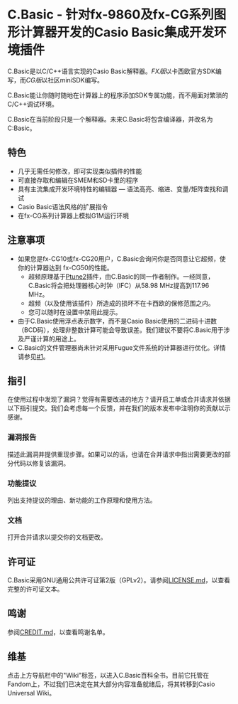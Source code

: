 # C.Basic - 针对fx-9860及fx-CG系列图形计算器开发的Casio Basic集成开发环境插件

C.Basic是以C/C++语言实现的Casio Basic解释器。*FX版*以卡西欧官方SDK编写，而*CG版*以社区miniSDK编写。

C.Basic能让你随时随地在计算器上的程序添加SDK专属功能，而不用面对繁琐的C/C++调试环境。

C.Basic在当前阶段只是一个解释器。未来C.Basic将包含编译器，并改名为C:Basic。

## 特色

* 几乎无需任何修改，即可实现类似插件的性能
* 可直接存取和编辑在SMEM和SD卡里的程序
* 具有主流集成开发环境特性的编辑器 — 语法高亮、缩进、变量/矩阵查找和调试
* Casio Basic语法风格的扩展指令
* 在fx-CG系列计算器上模拟G1M运行环境

## 注意事项

* 如果您是fx-CG10或fx-CG20用户，C.Basic会询问你是否同意让它超频，使你的计算器达到 fx-CG50的性能。
    * 超频原理基于[Ptune2](https://pm.matrix.jp/ftune2e.html)插件，由C.Basic的同一作者制作。一经同意，C.Basic将会把处理器核心时钟（IFC）从58.98 MHz提高到117.96 MHz。
    * 超频（以及使用该插件）所造成的损坏不在卡西欧的保修范围之内。
    * 您可以随时在设置中禁用此提示。
* 由于C.Basic使用浮点表示数字，而不是Casio Basic使用的二进码十进数（BCD码），处理非整数计算可能会导致误差。我们建议不要将C.Basic用于涉及严谨计算的用途上。
* C.Basic的文件管理器尚未针对采用Fugue文件系统的计算器进行优化。详情请参见[#1](https://gitea.planet-casio.com/CalcLoverHK/C.Basic/issues/1)。

## 指引

在使用过程中发现了漏洞？觉得有需要改进的地方？请开启工单或合并请求并依据以下指引提交。我们会考虑每一个反馈，并在我们的版本发布中注明你的贡献以示感谢。

### 漏洞报告

描述此漏洞并提供重现步骤。如果可以的话，也请在合并请求中指出需要更改的部分代码以修复该漏洞。

### 功能提议

列出支持提议的理由、新功能的工作原理和使用方法。

### 文档

打开合并请求以提交你的文档更改。

## 许可证

C.Basic采用GNU通用公共许可证第2版（GPLv2）。请参阅[LICENSE.md](LICENSE.md)，以查看完整的许可证文本。

## 鸣谢

参阅[CREDIT.md](CREDIT.md)，以查看鸣谢名单。

## 维基

点击上方导航栏中的"Wiki"标签，以进入C.Basic百科全书。目前它托管在Fandom上，不过我们已决定在其大部分内容准备就绪后，将其转移到Casio Universal Wiki。